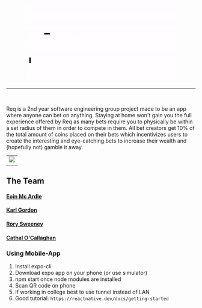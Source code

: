 <p align="center">
  <a href="https://github.com/IamCathal/Req">
    <img
      alt="Req"
      src="reqGif.gif"
      width="400"
    />
  </a>
</p>

___

<br>



Req is a 2nd year software engineering group project made to be an app where anyone can bet on anything. Staying at home won't gain you the full experience offered by Req as many bets require you to physically be within a set radius of them in order to compete in them. All bet creators get 10% of the total amount of coins placed on their bets which incentivizes users to create the interesting and eye-catching bets to increase their wealth and (hopefully not) gamble it away.

||
------------------- |
![](https://travis-ci.com/IamCathal/Req.svg?token=NxDPAobZPqQisyLUpivy&branch=master) |

## The Team
#### <a href="https://github.com/EoinMcArdle99">Eoin Mc Ardle</a>
#### <a href="https://github.com/FilthyHound"> Karl Gordon</a>
#### <a href="https://github.com/Rorysweeney99"> Rory Sweeney</a>
#### <a href="https://iamcathal.github.io"> Cathal O'Callaghan </a>

### Using Mobile-App
1. Install expo-cli
2. Download expo app on your phone (or use simulator)
3. npm start once node modules are installed
4. Scan QR code on phone
5. If working in college best to use tunnel instead of LAN
6. Good tutorial: `https://reactnative.dev/docs/getting-started`
